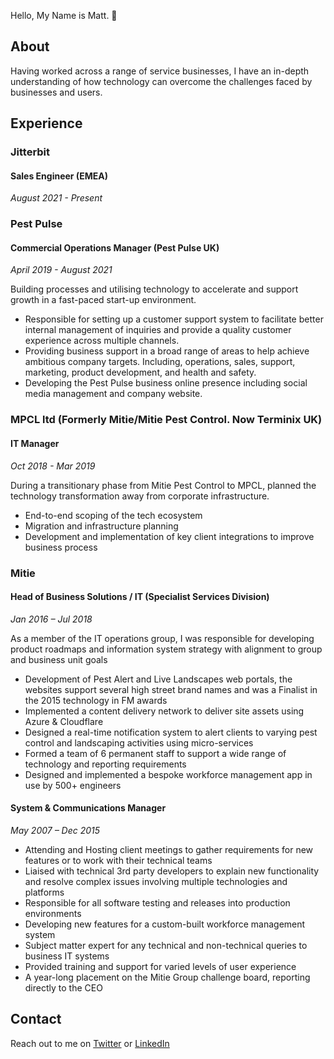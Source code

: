 Hello, My Name is Matt. 👋

## About

Having worked across a range of service businesses, I have an in-depth understanding of how technology can overcome the challenges faced by businesses and users.

## Experience

### Jitterbit
#### Sales Engineer (EMEA)
*August 2021 - Present*

### Pest Pulse
#### Commercial Operations Manager (Pest Pulse UK)
*April 2019 - August 2021*

Building processes and utilising technology to accelerate and support growth in a fast-paced start-up environment.

- Responsible for setting up a customer support system to facilitate better internal management of inquiries and provide a quality customer experience across multiple channels. 
- Providing business support in a broad range of areas to help achieve ambitious company targets. Including, operations, sales, support, marketing, product development, and health and safety. 
- Developing the Pest Pulse business online presence including social media management and company website. 


### MPCL ltd (Formerly Mitie/Mitie Pest Control. Now Terminix UK)
#### IT Manager
*Oct 2018 - Mar 2019*

During a transitionary phase from Mitie Pest Control to MPCL, planned the technology transformation away from corporate infrastructure.

- End-to-end scoping of the tech ecosystem
- Migration and infrastructure planning
- Development and implementation of key client integrations to improve business process


### Mitie
#### Head of Business Solutions / IT (Specialist Services Division)
*Jan 2016 – Jul 2018*

As a member of the IT operations group, I was responsible for developing product roadmaps and information system strategy with alignment to group and business unit goals

 - Development of Pest Alert and Live Landscapes web portals, the websites support several high street brand names and was a Finalist in the 2015 technology in FM awards
 - Implemented a content delivery network to deliver site assets using Azure & Cloudflare
 - Designed a real-time notification system to alert clients to varying pest control and landscaping activities using micro-services
 - Formed a team of 6 permanent staff to support a wide range of technology and reporting requirements
 - Designed and implemented a bespoke workforce management app in use by 500+ engineers


#### System & Communications Manager
*May 2007 – Dec 2015*

- Attending and Hosting client meetings to gather requirements for new features or to work with their technical teams
- Liaised with technical 3rd party developers to explain new functionality and resolve complex issues involving multiple technologies and platforms
- Responsible for all software testing and releases into production environments
- Developing new features for a custom-built workforce management system
- Subject matter expert for any technical and non-technical queries to business IT systems
- Provided training and support for varied levels of user experience
- A year-long placement on the Mitie Group challenge board, reporting directly to the CEO

## Contact

Reach out to me on [Twitter](https://twitter.com/mjmgooch) or [LinkedIn](https://www.linkedin.com/in/mjmgooch1/)
